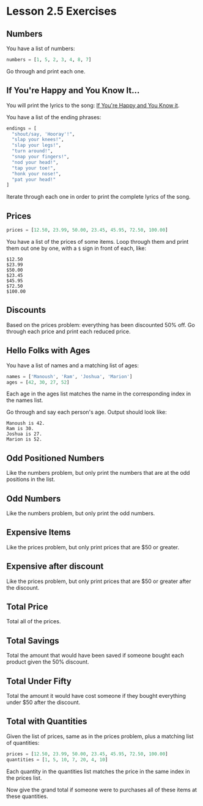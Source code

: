 # Lesson 2.5 Exercises

## Numbers

You have a list of numbers:

```python
numbers = [1, 5, 2, 3, 4, 8, 7]
```

Go through and print each one.

## If You're Happy and You Know It...

You will print the lyrics to the song: [If You're Happy and You Know it](https://en.wikipedia.org/wiki/If_You%27re_Happy_and_You_Know_It).

You have a list of the ending phrases:

```python
endings = [
  "shout/say, 'Hooray'!",
  "slap your knees!",
  "slap your legs!",
  "turn around!",
  "snap your fingers!",
  "nod your head!",
  "tap your toe!",
  "honk your nose!",
  "pat your head!"
]
```

Iterate through each one in order to print the complete lyrics of the song.

## Prices

```python
prices = [12.50, 23.99, 50.00, 23.45, 45.95, 72.50, 100.00]
```

You have a list of the prices of some items. Loop through them and print
them out one by one, with a `$` sign in front of each, like:

```
$12.50
$23.99
$50.00
$23.45
$45.95
$72.50
$100.00
```

## Discounts

Based on the prices problem: everything has been discounted 50% off.
Go through each price and print each reduced price.

## Hello Folks with Ages

You have a list of names and a matching list of ages:

```python
names = ['Manoush', 'Ram', 'Joshua', 'Marion']
ages = [42, 30, 27, 52]
```

Each age in the ages list matches the name in the corresponding index
in the names list.

Go through and say each person's age. Output should look like:

```
Manoush is 42.
Ram is 30.
Joshua is 27.
Marion is 52.
```

## Odd Positioned Numbers

Like the numbers problem, but only print the numbers that are at the odd
positions in the list.

## Odd Numbers

Like the numbers problem, but only print the odd numbers.

## Expensive Items

Like the prices problem, but only print prices that are $50 or greater.

## Expensive after discount

Like the prices problem, but only print prices that are $50 or greater after the
discount.

## Total Price

Total all of the prices.

## Total Savings

Total the amount that would have been saved if someone bought each product
given the 50% discount.

## Total Under Fifty

Total the amount it would have cost someone if they bought everything under
$50 after the discount.

## Total with Quantities

Given the list of prices, same as in the prices problem, plus a matching
list of quantities:

```python
prices = [12.50, 23.99, 50.00, 23.45, 45.95, 72.50, 100.00]
quantities = [1, 5, 10, 7, 20, 4, 10]
```

Each quantity in the quantities list matches the price in the same index
in the prices list.

Now give the grand total if someone were to purchases all of these items at
these quantities.
